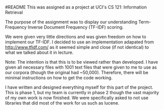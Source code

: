 #README
This was assigned as a project at UCI's CS 121: Information Retrieval

The purpose of the assignment was to display our understanding 
Term-Frequency Inverse Document Frequency (TF-IDF) scoring.

We were given very little directions and was given freedom on how to implement
our TF-IDF. I decided to use an implementation adapated from
http://www.tfidf.com/ as it seemed simple and close (if not identical) to what we talked about it in 
lecture.

Note: The intention is that this is to be viewed rather than developed. I have given all necessary
files with 1001 text files that were given to me to use as our corpora (though the original had ~50,000).
Therefore, there will be minimal instructions on how to get the code working.

I have written and designed everything myself for this part of the project. This is phase 1, but my team
 is currently in phase 2 though the vast majority of my own work is now finished. We were specifically
 asked to not use libraries that did most of the work for us such as lucene. 
 